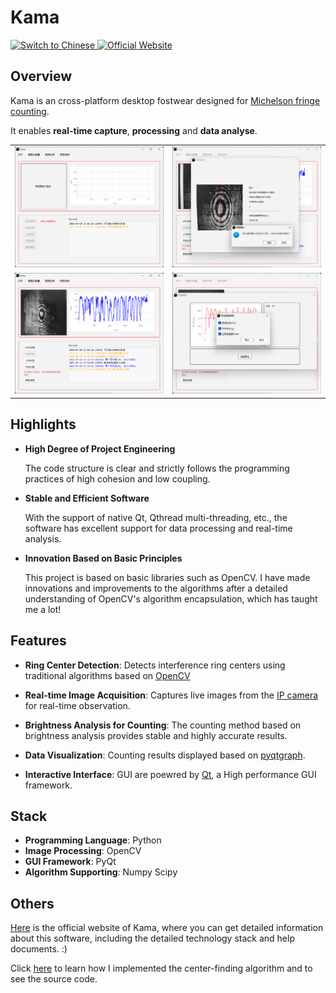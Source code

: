 # Kama

<div align="left">
  <a href="./readme/chinese.md">
    <img src="https://img.shields.io/badge/language-中文-blue.svg" alt="Switch to Chinese">
  </a>
  <a href="https://kama.2jone.top/" target="_blank">
    <img src="https://img.shields.io/badge/Official_Website-kama.2jone.top-green.svg" alt="Official Website">
  </a>
</div>

## Overview

Kama is an cross-platform desktop fostwear designed for <u>Michelson fringe counting</u>. 

It enables **real-time capture**, **processing** and **data analyse**.

<table>
  <tr>
    <td width="50%">
      <img src="./readme/pictures/main_page.png" alt="main_page" width="100%">
    </td>
    <td width="50%">
      <img src="./readme/pictures/center_mark.png" alt="center_mark" width="100%">
    </td>
  </tr>
  <tr>
    <td width="50%">
      <img src="./readme/pictures/counting.png" alt="counting" width="100%">
    </td>
    <td width="50%">
      <img src="./readme/pictures/data_processing.png" alt="data_processing" width="100%">
    </td>
  </tr>
</table>

## Highlights

- **High Degree of Project Engineering**

  The code structure is clear and strictly follows the programming practices of high cohesion and low coupling.

- **Stable and Efficient Software**

  With the support of native Qt, Qthread multi-threading, etc., the software has excellent support for data processing and real-time analysis.

- **Innovation Based on Basic Principles**

  This project is based on basic libraries such as OpenCV. I have made innovations and improvements to the algorithms after a detailed understanding of OpenCV's algorithm encapsulation, which has taught me a lot!

## Features

- **Ring Center Detection**: Detects interference ring centers using traditional algorithms based on <u>OpenCV</u>

- **Real-time Image Acquisition**: Captures live images from the [IP camera](https://en.wikipedia.org/wiki/IP_camera) for real-time observation.

- **Brightness Analysis for Counting**: The counting method based on brightness analysis provides stable and highly accurate results.

- **Data Visualization**: Counting results displayed based on [pyqtgraph](https://www.pyqtgraph.org/).

- **Interactive Interface**: GUI are poewred by [Qt](https://doc.qt.io/qtforpython-6/), a High performance GUI framework.

## Stack

- **Programming Language**: Python
- **Image Processing**: OpenCV
- **GUI Framework**: PyQt
- **Algorithm Supporting**: Numpy Scipy

## Others

[Here](https://kama.2jone.top/) is the official website of Kama, where you can get detailed information about this software, including the detailed technology stack and help documents. :)

Click [here](https://github.com/lavanceeee/interference-ring-iden) to learn how I implemented the center-finding algorithm and to see the source code.